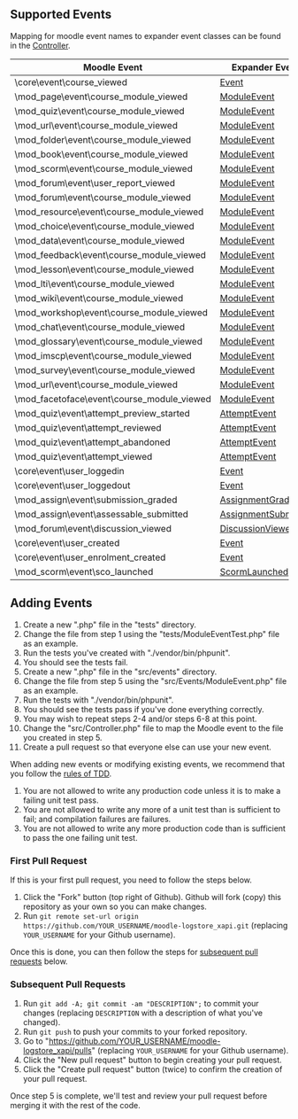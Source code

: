 ## Supported Events
Mapping for moodle event names to expander event classes can be found in the [Controller](../src/Controller.php).

Moodle Event | Expander Event | Test | Example
--- | --- | --- | ---
\core\event\course_viewed | [Event](../src/Events/Event.php) | [EventTest](../tests/EventTest.php) | [Event](examples/Event.json)
\mod_page\event\course_module_viewed | [ModuleEvent](../src/Events/ModuleEvent.php) | [ModuleEventTest](../tests/ModuleEventTest.php) | [ModuleEvent](examples/ModuleEvent.json)
\mod_quiz\event\course_module_viewed | [ModuleEvent](../src/Events/ModuleEvent.php) | [ModuleEventTest](../tests/ModuleEventTest.php) | [ModuleEvent](examples/ModuleEvent.json)
\mod_url\event\course_module_viewed | [ModuleEvent](../src/Events/ModuleEvent.php) | [ModuleEventTest](../tests/ModuleEventTest.php) | [ModuleEvent](examples/ModuleEvent.json)
\mod_folder\event\course_module_viewed | [ModuleEvent](../src/Events/ModuleEvent.php) | [ModuleEventTest](../tests/ModuleEventTest.php) | [ModuleEvent](examples/ModuleEvent.json)
\mod_book\event\course_module_viewed | [ModuleEvent](../src/Events/ModuleEvent.php) | [ModuleEventTest](../tests/ModuleEventTest.php) | [ModuleEvent](examples/ModuleEvent.json)
\mod_scorm\event\course_module_viewed | [ModuleEvent](../src/Events/ModuleEvent.php) | [ModuleEventTest](../tests/ModuleEventTest.php) | [ModuleEvent](examples/ModuleEvent.json)
\mod_forum\event\user_report_viewed | [ModuleEvent](../src/Events/ModuleEvent.php) | [ModuleEventTest](../tests/ModuleEventTest.php) | [ModuleEvent](examples/ModuleEvent.json)
\mod_forum\event\course_module_viewed | [ModuleEvent](../src/Events/ModuleEvent.php) | [ModuleEventTest](../tests/ModuleEventTest.php) | [ModuleEvent](examples/ModuleEvent.json)
\mod_resource\event\course_module_viewed | [ModuleEvent](../src/Events/ModuleEvent.php) | [ModuleEventTest](../tests/ModuleEventTest.php) | [ModuleEvent](examples/ModuleEvent.json)
\mod_choice\event\course_module_viewed | [ModuleEvent](../src/Events/ModuleEvent.php) | [ModuleEventTest](../tests/ModuleEventTest.php) | [ModuleEvent](examples/ModuleEvent.json)
\mod_data\event\course_module_viewed | [ModuleEvent](../src/Events/ModuleEvent.php) | [ModuleEventTest](../tests/ModuleEventTest.php) | [ModuleEvent](examples/ModuleEvent.json)
\mod_feedback\event\course_module_viewed | [ModuleEvent](../src/Events/ModuleEvent.php) | [ModuleEventTest](../tests/ModuleEventTest.php) | [ModuleEvent](examples/ModuleEvent.json)
\mod_lesson\event\course_module_viewed | [ModuleEvent](../src/Events/ModuleEvent.php) | [ModuleEventTest](../tests/ModuleEventTest.php) | [ModuleEvent](examples/ModuleEvent.json)
\mod_lti\event\course_module_viewed | [ModuleEvent](../src/Events/ModuleEvent.php) | [ModuleEventTest](../tests/ModuleEventTest.php) | [ModuleEvent](examples/ModuleEvent.json)
\mod_wiki\event\course_module_viewed | [ModuleEvent](../src/Events/ModuleEvent.php) | [ModuleEventTest](../tests/ModuleEventTest.php) | [ModuleEvent](examples/ModuleEvent.json)
\mod_workshop\event\course_module_viewed | [ModuleEvent](../src/Events/ModuleEvent.php) | [ModuleEventTest](../tests/ModuleEventTest.php) | [ModuleEvent](examples/ModuleEvent.json)
\mod_chat\event\course_module_viewed | [ModuleEvent](../src/Events/ModuleEvent.php) | [ModuleEventTest](../tests/ModuleEventTest.php) | [ModuleEvent](examples/ModuleEvent.json)
\mod_glossary\event\course_module_viewed | [ModuleEvent](../src/Events/ModuleEvent.php) | [ModuleEventTest](../tests/ModuleEventTest.php) | [ModuleEvent](examples/ModuleEvent.json)
\mod_imscp\event\course_module_viewed | [ModuleEvent](../src/Events/ModuleEvent.php) | [ModuleEventTest](../tests/ModuleEventTest.php) | [ModuleEvent](examples/ModuleEvent.json)
\mod_survey\event\course_module_viewed | [ModuleEvent](../src/Events/ModuleEvent.php) | [ModuleEventTest](../tests/ModuleEventTest.php) | [ModuleEvent](examples/ModuleEvent.json)
\mod_url\event\course_module_viewed | [ModuleEvent](../src/Events/ModuleEvent.php) | [ModuleEventTest](../tests/ModuleEventTest.php) | [ModuleEvent](examples/ModuleEvent.json)
\mod_facetoface\event\course_module_viewed | [ModuleEvent](../src/Events/ModuleEvent.php) | [ModuleEventTest](../tests/ModuleEventTest.php) | [ModuleEvent](examples/ModuleEvent.json)
\mod_quiz\event\attempt_preview_started | [AttemptEvent](../src/Events/AttemptEvent.php) | [AttemptEventTest](../tests/AttemptEventTest.php) | [AttemptEvent](examples/AttemptEvent.json)
\mod_quiz\event\attempt_reviewed | [AttemptEvent](../src/Events/AttemptEvent.php) | [AttemptEventTest](../tests/AttemptEventTest.php) | [AttemptEvent](examples/AttemptEvent.json)
\mod_quiz\event\attempt_abandoned | [AttemptEvent](../src/Events/AttemptEvent.php) | [AttemptEventTest](../tests/AttemptEventTest.php) | [AttemptEvent](examples/AttemptEvent.json)
\mod_quiz\event\attempt_viewed | [AttemptEvent](../src/Events/AttemptEvent.php) | [AttemptEventTest](../tests/AttemptEventTest.php) | [AttemptEvent](examples/AttemptEvent.json)
\core\event\user_loggedin | [Event](../src/Events/Event.php) | [EventTest](../tests/EventTest.php) | [Event](examples/Event.json)
\core\event\user_loggedout | [Event](../src/Events/Event.php) | [EventTest](../tests/EventTest.php) | [Event](examples/Event.json)
\mod_assign\event\submission_graded | [AssignmentGraded](../src/Events/AssignmentGraded.php) | [AssignmentGradedTest](../tests/AssignmentGradedTest.php) | [AssignmentGraded](examples/AssignmentGraded.json)
\mod_assign\event\assessable_submitted | [AssignmentSubmitted](../src/Events/AssignmentSubmitted.php) | [AssignmentSubmittedTest](../tests/AssignmentSubmittedTest.php) | [AssignmentSubmitted](examples/AssignmentSubmitted.json)
\mod_forum\event\discussion_viewed| [DiscussionViewed](../src/Events/DiscussionEvent.php) | [DiscussionEventTest](../tests/DiscussionEventTest.php) | [DiscussionViewed](examples/DiscussionEvent.json)
\core\event\user_created | [Event](../src/Events/Event.php) | [EventTest](../tests/EventTest.php) | [Event](examples/Event.json)
\core\event\user_enrolment_created | [Event](../src/Events/Event.php) | [EventTest](../tests/EventTest.php) | [Event](examples/Event.json)
\mod_scorm\event\sco_launched | [ScormLaunched](../src/Events/ScormLaunched.php) | [ScormLaunchedTest](../tests/ScormLaunchedTest.php) | [ScormLaunched](examples/ScormLaunched.json)

## Adding Events
1. Create a new ".php" file in the "tests" directory.
2. Change the file from step 1 using the "tests/ModuleEventTest.php" file as an example.
3. Run the tests you've created with "./vendor/bin/phpunit".
4. You should see the tests fail.
5. Create a new ".php" file in the "src/events" directory.
6. Change the file from step 5 using the "src/Events/ModuleEvent.php" file as an example.
7. Run the tests with "./vendor/bin/phpunit".
8. You should see the tests pass if you've done everything correctly.
9. You may wish to repeat steps 2-4 and/or steps 6-8 at this point.
10. Change the "src/Controller.php" file to map the Moodle event to the file you created in step 5.
11. Create a pull request so that everyone else can use your new event.

When adding new events or modifying existing events, we recommend that you follow the [rules of TDD](http://butunclebob.com/ArticleS.UncleBob.TheThreeRulesOfTdd).

1. You are not allowed to write any production code unless it is to make a failing unit test pass.
1. You are not allowed to write any more of a unit test than is sufficient to fail; and compilation failures are failures.
1. You are not allowed to write any more production code than is sufficient to pass the one failing unit test.

### First Pull Request
If this is your first pull request, you need to follow the steps below.

1. Click the "Fork" button (top right of Github). Github will fork (copy) this repository as your own so you can make changes.
2. Run `git remote set-url origin https://github.com/YOUR_USERNAME/moodle-logstore_xapi.git` (replacing `YOUR_USERNAME` for your Github username).

Once this is done, you can then follow the steps for [subsequent pull requests](#subsequent-pull-requests) below.

### Subsequent Pull Requests
1. Run `git add -A; git commit -am "DESCRIPTION";` to commit your changes (replacing `DESCRIPTION` with a description of what you've changed).
2. Run `git push` to push your commits to your forked repository.
3. Go to "https://github.com/YOUR_USERNAME/moodle-logstore_xapi/pulls" (replacing `YOUR_USERNAME` for your Github username).
4. Click the "New pull request" button to begin creating your pull request.
5. Click the "Create pull request" button (twice) to confirm the creation of your pull request.

Once step 5 is complete, we'll test and review your pull request before merging it with the rest of the code.
